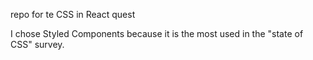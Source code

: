 repo for te CSS in React quest

I chose Styled Components because it is the most used in the "state of CSS" survey.
